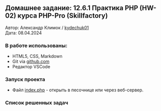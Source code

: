 ## Домашнее задание: 12.6.1 Практика PHP (HW-02) курса PHP-Pro (Skillfactory)
Автор: Александр Климок / [kydechuk01](https://github.com/kydechuk01/)
<br>Дата: 08.04.2024 

### В работе использованы:
- HTML5, CSS, Markdown
- Git via [github.com](https://github.com)
- Редактор VSCode

### Запуск проекта

* Файл [index.php](./index.php) - открыть в песочнице или через веб-сервер.

### Список решенных задач


